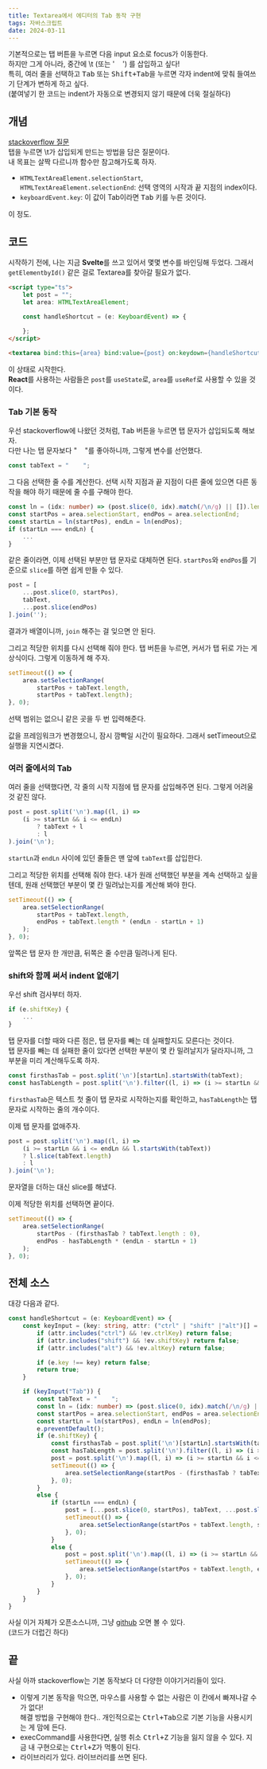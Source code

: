 ```yaml
---
title: Textarea에서 에디터의 Tab 동작 구현
tags: 자바스크립트
date: 2024-03-11
---
```

기본적으로는 탭 버튼을 누르면 다음 input 요소로 focus가 이동한다.  
하지만 그게 아니라, 중간에 \t (또는 '&nbsp;&nbsp;&nbsp;&nbsp;') 를 삽입하고 싶다!  
특히, 여러 줄을 선택하고 <kbd>Tab</kbd> 또는 <kbd>Shift+Tab</kbd>을 누르면
각자 indent에 맞춰 들여쓰기 단계가 변하게 하고 싶다.  
(붙여넣기 한 코드는 indent가 자동으로 변경되지 않기 때문에 더욱 절실하다)

## 개념

[stackoverflow 질문](https://stackoverflow.com/questions/6637341/use-tab-to-indent-in-textarea)  
탭을 누르면 \t가 삽입되게 만드는 방법을 담은 질문이다.  
내 목표는 살짝 다르니까 함수만 참고해가도록 하자.

- `HTMLTextAreaElement.selectionStart`, `HTMLTextAreaElement.selectionEnd`: 선택 영역의 시작과 끝 지점의 index이다.
- `keyboardEvent.key`: 이 값이 Tab이라면 <kbd>Tab</kbd> 키를 누른 것이다.

이 정도. 

## 코드
시작하기 전에, 나는 지금 **Svelte**를 쓰고 있어서 몇몇 변수를 바인딩해 두었다.
그래서 `getElementbyId()` 같은 걸로 Textarea를 찾아갈 필요가 없다.

```html
<script type="ts">
    let post = "";
    let area: HTMLTextAreaElement;

    const handleShortcut = (e: KeyboardEvent) => {
    
    };
</script>

<textarea bind:this={area} bind:value={post} on:keydown={handleShortcut} />
```

이 상태로 시작한다.  
**React**를 사용하는 사람들은 `post`를 `useState`로, `area`를 `useRef`로 사용할 수 있을 것이다.

### Tab 기본 동작
우선 stackoverflow에 나왔던 것처럼, <kbd>Tab</kbd> 버튼을 누르면 탭 문자가 삽입되도록 해보자.  
다만 나는 탭 문자보다 "&nbsp;&nbsp;&nbsp;&nbsp;"를 좋아하니까, 그렇게 변수를 선언했다.
```ts
const tabText = "    ";
```
그 다음 선택한 줄 수를 계산한다.
선택 시작 지점과 끝 지점이 다른 줄에 있으면 다른 동작을 해야 하기 때문에 줄 수를 구해야 한다.
```ts
const ln = (idx: number) => (post.slice(0, idx).match(/\n/g) || []).length;
const startPos = area.selectionStart, endPos = area.selectionEnd;
const startLn = ln(startPos), endLn = ln(endPos);
if (startLn === endLn) {
    ...
}
```
같은 줄이라면, 이제 선택된 부분만 탭 문자로 대체하면 된다.
`startPos`와 `endPos`를 기준으로 `slice`를 하면 쉽게 만들 수 있다.
```ts
post = [
    ...post.slice(0, startPos),
    tabText,
    ...post.slice(endPos)
].join('');
```
결과가 배열이니까, `join` 해주는 걸 잊으면 안 된다.

그리고 적당한 위치를 다시 선택해 줘야 한다.
탭 버튼을 누르면, 커서가 탭 뒤로 가는 게 상식이다. 그렇게 이동하게 해 주자.
```ts
setTimeout(() => {
    area.setSelectionRange(
        startPos + tabText.length,
        startPos + tabText.length);
}, 0);
```
선택 범위는 없으니 같은 곳을 두 번 입력해준다.

값을 프레임워크가 변경했으니, 잠시 깜빡일 시간이 필요하다. 그래서 setTimeout으로 실행을 지연시켰다.

### 여러 줄에서의 Tab
여러 줄을 선택했다면, 각 줄의 시작 지점에 탭 문자를 삽입해주면 된다. 그렇게 어려울 것 같진 않다.

```ts
post = post.split('\n').map((l, i) =>
    (i >= startLn && i <= endLn)
        ? tabText + l
        : l
).join('\n');
```
`startLn`과 `endLn` 사이에 있던 줄들은 맨 앞에 `tabText`를 삽입한다.

그리고 적당한 위치를 선택해 줘야 한다.
내가 원래 선택했던 부분을 계속 선택하고 싶을 텐데,
원래 선택했던 부분이 몇 칸 밀려났는지를 계산해 봐야 한다.

```ts
setTimeout(() => {
    area.setSelectionRange(
        startPos + tabText.length,
        endPos + tabText.length * (endLn - startLn + 1)
    );
}, 0);
```

앞쪽은 탭 문자 한 개만큼, 뒤쪽은 줄 수만큼 밀려나게 된다.

### shift와 함께 써서 indent 없애기
우선 shift 검사부터 하자.
```ts
if (e.shiftKey) {
    ...
}
```

탭 문자를 더할 때와 다른 점은, 탭 문자를 빼는 데 실패할지도 모른다는 것이다.  
탭 문자를 빼는 데 실패한 줄이 있다면 선택한 부분이 몇 칸 밀려날지가 달라지니까, 그 부분을 미리 계산해두도록 하자.
```ts
const firsthasTab = post.split('\n')[startLn].startsWith(tabText);
const hasTabLength = post.split('\n').filter((l, i) => (i >= startLn && i <= endLn && l.startsWith(tabText))).length;
```

`firsthasTab`은 텍스트 첫 줄이 탭 문자로 시작하는지를 확인하고,
`hasTabLength`는 탭 문자로 시작하는 줄의 개수이다.

이제 탭 문자를 없애주자.
```ts
post = post.split('\n').map((l, i) =>
    (i >= startLn && i <= endLn && l.startsWith(tabText))
    ? l.slice(tabText.length)
    : l
).join('\n');
```
문자열을 더하는 대신 slice를 해냈다.

이제 적당한 위치를 선택하면 끝이다.
```ts
setTimeout(() => {
    area.setSelectionRange(
        startPos - (firsthasTab ? tabText.length : 0),
        endPos - hasTabLength * (endLn - startLn + 1)
    );
}, 0);
```

## 전체 소스
대강 다음과 같다.
```ts
const handleShortcut = (e: KeyboardEvent) => {
    const keyInput = (key: string, attr: ("ctrl" | "shift" |"alt")[] = [], ev: KeyboardEvent = e) => {
        if (attr.includes("ctrl") && !ev.ctrlKey) return false;
        if (attr.includes("shift") && !ev.shiftKey) return false;
        if (attr.includes("alt") && !ev.altKey) return false;

        if (e.key !== key) return false;
        return true;
    }

    if (keyInput("Tab")) {
        const tabText = "    ";
        const ln = (idx: number) => (post.slice(0, idx).match(/\n/g) || []).length;
        const startPos = area.selectionStart, endPos = area.selectionEnd;
        const startLn = ln(startPos), endLn = ln(endPos);
        e.preventDefault();
        if (e.shiftKey) {
            const firsthasTab = post.split('\n')[startLn].startsWith(tabText);
            const hasTabLength = post.split('\n').filter((l, i) => (i >= startLn && i <= endLn && l.startsWith(tabText))).length;
            post = post.split('\n').map((l, i) => (i >= startLn && i <= endLn && l.startsWith(tabText)) ? l.slice(tabText.length) : l).join('\n');
            setTimeout(() => {
                area.setSelectionRange(startPos - (firsthasTab ? tabText.length : 0), endPos - hasTabLength * (endLn - startLn + 1));
            }, 0);
        }
        else {
            if (startLn === endLn) {
                post = [...post.slice(0, startPos), tabText, ...post.slice(endPos)].join('');
                setTimeout(() => {
                    area.setSelectionRange(startPos + tabText.length, startPos + tabText.length);
                }, 0);
            }
            else {
                post = post.split('\n').map((l, i) => (i >= startLn && i <= endLn) ? tabText + l : l).join('\n');
                setTimeout(() => {
                    area.setSelectionRange(startPos + tabText.length, endPos + tabText.length * (endLn - startLn + 1));
                }, 0);
            }
        }
    }
}
```

사실 이거 자체가 오픈소스니까, 그냥 [github](https://github.com/hyuckkim/hyuckkim.github.io/blob/main/src/routes/new/%2Bpage.svelte) 오면 볼 수 있다.  
(코드가 더럽긴 하다)

## 끝
사실 아까 stackoverflow는 기본 동작보다 더 다양한 이야기거리들이 있다.
- 이렇게 기본 동작을 막으면, 마우스를 사용할 수 없는 사람은 이 칸에서 빠져나갈 수가 없다!  
해결 방법을 구현해야 한다.. 개인적으로는 <kbd>Ctrl+Tab</kbd>으로 기본 기능을 사용시키는 게 맘에 든다.
- execCommand를 사용한다면, 실행 취소 <kbd>Ctrl+Z</kbd> 기능을 잃지 않을 수 있다.
지금 내 구현으로는 <kbd>Ctrl+Z</kbd>가 먹통이 된다.
- 라이브러리가 있다. 라이브러리를 쓰면 된다.